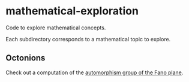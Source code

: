 # mathematical-exploration
Code to explore mathematical concepts.

Each subdirectory corresponds to a mathematical topic to explore.

## Octonions

Check out a computation of the [automorphism group of the Fano plane](https://github.com/jmsmdy/mathematical-exploration/blob/master/octonions/Fano%20Plane.ipynb).
